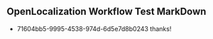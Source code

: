 ## OpenLocalization Workflow Test MarkDown
* 71604bb5-9995-4538-974d-6d5e7d8b0243 thanks!

<!--HONumber=Aug16_HO3-->


